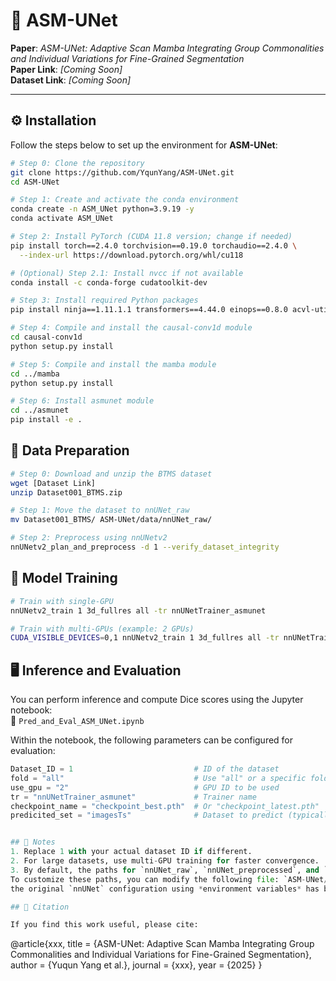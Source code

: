 # 🧠 ASM-UNet

**Paper**: *ASM-UNet: Adaptive Scan Mamba Integrating Group Commonalities and Individual Variations for Fine-Grained Segmentation*  
**Paper Link**: *[Coming Soon]*  
**Dataset Link**: *[Coming Soon]*

---

## ⚙️ Installation

Follow the steps below to set up the environment for **ASM-UNet**:

```bash
# Step 0: Clone the repository
git clone https://github.com/YqunYang/ASM-UNet.git
cd ASM-UNet

# Step 1: Create and activate the conda environment
conda create -n ASM_UNet python=3.9.19 -y
conda activate ASM_UNet

# Step 2: Install PyTorch (CUDA 11.8 version; change if needed)
pip install torch==2.4.0 torchvision==0.19.0 torchaudio==2.4.0 \
  --index-url https://download.pytorch.org/whl/cu118

# (Optional) Step 2.1: Install nvcc if not available
conda install -c conda-forge cudatoolkit-dev

# Step 3: Install required Python packages
pip install ninja==1.11.1.1 transformers==4.44.0 einops==0.8.0 acvl-utils==0.2 packaging

# Step 4: Compile and install the causal-conv1d module
cd causal-conv1d
python setup.py install

# Step 5: Compile and install the mamba module
cd ../mamba
python setup.py install

# Step 6: Install asmunet module
cd ../asmunet
pip install -e .
```

## 📁 Data Preparation
```bash
# Step 0: Download and unzip the BTMS dataset
wget [Dataset Link]
unzip Dataset001_BTMS.zip

# Step 1: Move the dataset to nnUNet_raw
mv Dataset001_BTMS/ ASM-UNet/data/nnUNet_raw/

# Step 2: Preprocess using nnUNetv2
nnUNetv2_plan_and_preprocess -d 1 --verify_dataset_integrity
```

## 🚀 Model Training
```bash
# Train with single-GPU
nnUNetv2_train 1 3d_fullres all -tr nnUNetTrainer_asmunet

# Train with multi-GPUs (example: 2 GPUs)
CUDA_VISIBLE_DEVICES=0,1 nnUNetv2_train 1 3d_fullres all -tr nnUNetTrainer_asmunet -num_gpus 2
```

## 🖥️ Inference and Evaluation
You can perform inference and compute Dice scores using the Jupyter notebook:  
📓 `Pred_and_Eval_ASM_UNet.ipynb`

Within the notebook, the following parameters can be configured for evaluation:
```python
Dataset_ID = 1                           # ID of the dataset
fold = "all"                             # Use "all" or a specific fold (e.g., "1")
use_gpu = "2"                            # GPU ID to be used
tr = "nnUNetTrainer_asmunet"             # Trainer name
checkpoint_name = "checkpoint_best.pth"  # Or "checkpoint_latest.pth"
predicited_set = "imagesTs"              # Dataset to predict (typically "imagesTs")


## 📌 Notes
1. Replace 1 with your actual dataset ID if different.
2. For large datasets, use multi-GPU training for faster convergence.
3. By default, the paths for `nnUNet_raw`, `nnUNet_preprocessed`, and `nnUNet_results` are located under: `ASM-UNet/data/`.
To customize these paths, you can modify the following file: `ASM-UNet/asmunet/nnunetv2/paths.py`. In this file,
the original `nnUNet` configuration using *environment variables* has been *commented out* for convenience and flexibility.

## 📖 Citation

If you find this work useful, please cite:

```
@article{xxx,
  title     = {ASM-UNet: Adaptive Scan Mamba Integrating Group Commonalities and Individual Variations for Fine-Grained Segmentation},
  author    = {Yuqun Yang et al.},
  journal   = {xxx},
  year      = {2025}
}
